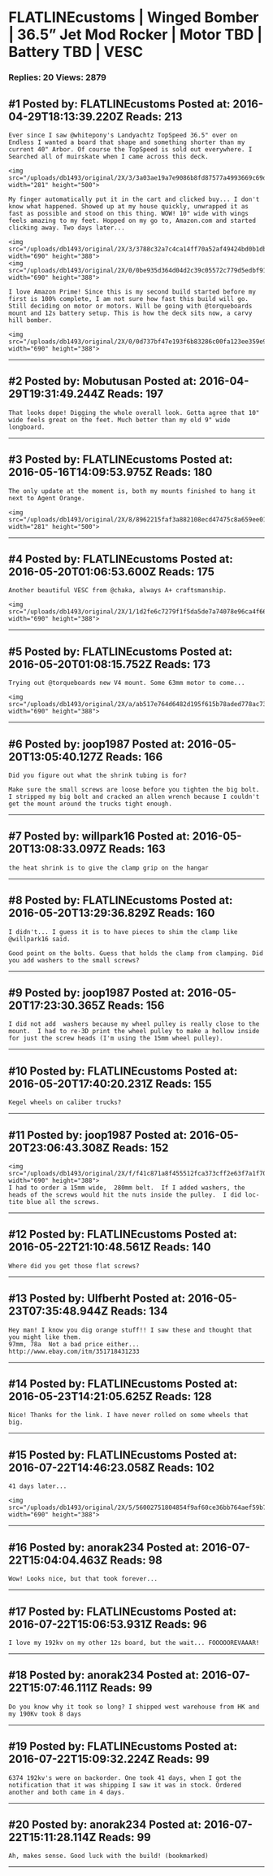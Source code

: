 # FLATLINEcustoms &#124; Winged Bomber &#124; 36.5” Jet Mod Rocker &#124; Motor TBD &#124; Battery TBD &#124; VESC

### Replies: 20 Views: 2879

## \#1 Posted by: FLATLINEcustoms Posted at: 2016-04-29T18:13:39.220Z Reads: 213

```
Ever since I saw @whitepony's Landyachtz TopSpeed 36.5" over on Endless I wanted a board that shape and something shorter than my current 40" Arbor. Of course the TopSpeed is sold out everywhere. I Searched all of muirskate when I came across this deck. 

<img src="/uploads/db1493/original/2X/3/3a03ae19a7e9086b8fd87577a4993669c69df709.jpg" width="281" height="500">

My finger automatically put it in the cart and clicked buy... I don't know what happened. Showed up at my house quickly, unwrapped it as fast as possible and stood on this thing. WOW! 10" wide with wings feels amazing to my feet. Hopped on my go to, Amazon.com and started clicking away. Two days later...

<img src="/uploads/db1493/original/2X/3/3788c32a7c4ca14ff70a52af49424bd0b1dbb93c.jpg" width="690" height="388">
<img src="/uploads/db1493/original/2X/0/0be935d364d04d2c39c05572c779d5edbf91e7fa.jpg" width="690" height="388">

I love Amazon Prime! Since this is my second build started before my first is 100% complete, I am not sure how fast this build will go. Still deciding on motor or motors. Will be going with @torqueboards mount and 12s battery setup. This is how the deck sits now, a carvy hill bomber.

<img src="/uploads/db1493/original/2X/0/0d737bf47e193f6b83286c00fa123ee359e975d8.jpg" width="690" height="388">
```

---
## \#2 Posted by: Mobutusan Posted at: 2016-04-29T19:31:49.244Z Reads: 197

```
That looks dope! Digging the whole overall look. Gotta agree that 10" wide feels great on the feet. Much better than my old 9" wide longboard.
```

---
## \#3 Posted by: FLATLINEcustoms Posted at: 2016-05-16T14:09:53.975Z Reads: 180

```
The only update at the moment is, both my mounts finished to hang it next to Agent Orange. 

<img src="/uploads/db1493/original/2X/8/8962215faf3a882108ecd47475c8a659ee01b138.jpg" width="281" height="500">
```

---
## \#4 Posted by: FLATLINEcustoms Posted at: 2016-05-20T01:06:53.600Z Reads: 175

```
Another beautiful VESC from @chaka, always A+ craftsmanship.

<img src="/uploads/db1493/original/2X/1/1d2fe6c7279f1f5da5de7a74078e96ca4f66fdfb.jpg" width="690" height="388">
```

---
## \#5 Posted by: FLATLINEcustoms Posted at: 2016-05-20T01:08:15.752Z Reads: 173

```
Trying out @torqueboards new V4 mount. Some 63mm motor to come... 

<img src="/uploads/db1493/original/2X/a/ab517e764d6482d195f615b78aded778ac736049.jpg" width="690" height="388">
```

---
## \#6 Posted by: joop1987 Posted at: 2016-05-20T13:05:40.127Z Reads: 166

```
Did you figure out what the shrink tubing is for?  

Make sure the small screws are loose before you tighten the big bolt.  I stripped my big bolt and cracked an allen wrench because I couldn't get the mount around the trucks tight enough.
```

---
## \#7 Posted by: willpark16 Posted at: 2016-05-20T13:08:33.097Z Reads: 163

```
the heat shrink is to give the clamp grip on the hangar
```

---
## \#8 Posted by: FLATLINEcustoms Posted at: 2016-05-20T13:29:36.829Z Reads: 160

```
I didn't... I guess it is to have pieces to shim the clamp like @willpark16 said.

Good point on the bolts. Guess that holds the clamp from clamping. Did you add washers to the small screws?
```

---
## \#9 Posted by: joop1987 Posted at: 2016-05-20T17:23:30.365Z Reads: 156

```
I did not add  washers because my wheel pulley is really close to the mount.  I had to re-3D print the wheel pulley to make a hollow inside for just the screw heads (I'm using the 15mm wheel pulley).
```

---
## \#10 Posted by: FLATLINEcustoms Posted at: 2016-05-20T17:40:20.231Z Reads: 155

```
Kegel wheels on caliber trucks?
```

---
## \#11 Posted by: joop1987 Posted at: 2016-05-20T23:06:43.308Z Reads: 152

```
<img src="/uploads/db1493/original/2X/f/f41c871a8f455512fca373cff2e63f7a1f70553e.jpg" width="690" height="388">
I had to order a 15mm wide,  280mm belt.  If I added washers, the heads of the screws would hit the nuts inside the pulley.  I did loc-tite blue all the screws.
```

---
## \#12 Posted by: FLATLINEcustoms Posted at: 2016-05-22T21:10:48.561Z Reads: 140

```
Where did you get those flat screws?
```

---
## \#13 Posted by: Ulfberht Posted at: 2016-05-23T07:35:48.944Z Reads: 134

```
Hey man! I know you dig orange stuff!! I saw these and thought that you might like them. 
97mm, 78a  Not a bad price either...
http://www.ebay.com/itm/351718431233
```

---
## \#14 Posted by: FLATLINEcustoms Posted at: 2016-05-23T14:21:05.625Z Reads: 128

```
Nice! Thanks for the link. I have never rolled on some wheels that big.
```

---
## \#15 Posted by: FLATLINEcustoms Posted at: 2016-07-22T14:46:23.058Z Reads: 102

```
41 days later...

<img src="/uploads/db1493/original/2X/5/56002751804854f9af60ce36bb764aef59b71e24.jpg" width="690" height="388">
```

---
## \#16 Posted by: anorak234 Posted at: 2016-07-22T15:04:04.463Z Reads: 98

```
Wow! Looks nice, but that took forever...
```

---
## \#17 Posted by: FLATLINEcustoms Posted at: 2016-07-22T15:06:53.931Z Reads: 96

```
I love my 192kv on my other 12s board, but the wait... FOOOOOREVAAAR!
```

---
## \#18 Posted by: anorak234 Posted at: 2016-07-22T15:07:46.111Z Reads: 99

```
Do you know why it took so long? I shipped west warehouse from HK and my 190Kv took 8 days
```

---
## \#19 Posted by: FLATLINEcustoms Posted at: 2016-07-22T15:09:32.224Z Reads: 99

```
6374 192kv's were on backorder. One took 41 days, when I got the notification that it was shipping I saw it was in stock. Ordered another and both came in 4 days.
```

---
## \#20 Posted by: anorak234 Posted at: 2016-07-22T15:11:28.114Z Reads: 99

```
Ah, makes sense. Good luck with the build! (bookmarked)
```

---
